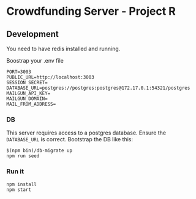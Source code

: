 # Crowdfunding Server - Project R

## Development
You need to have redis installed and running.

Boostrap your .env file
```
PORT=3003
PUBLIC_URL=http://localhost:3003
SESSION_SECRET=
DATABASE_URL=postgres://postgres:postgres@172.17.0.1:54321/postgres
MAILGUN_API_KEY=
MAILGUN_DOMAIN=
MAIL_FROM_ADDRESS=
```

### DB
This server requires access to a postgres database. Ensure the `DATABASE_URL` is correct.
Bootstrap the DB like this:
```
$(npm bin)/db-migrate up
npm run seed
```

### Run it
```
npm install
npm start
```

